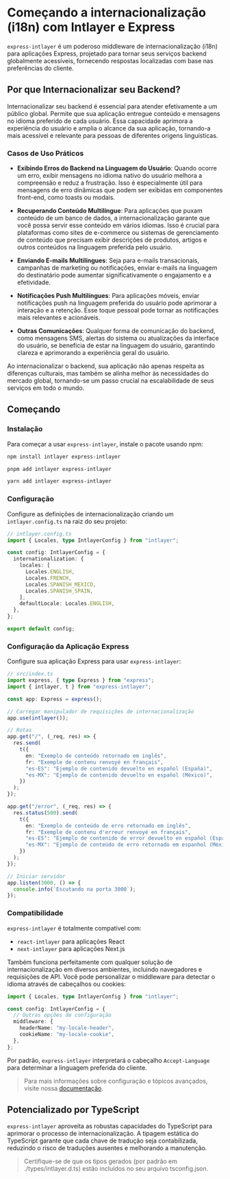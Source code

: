 # Começando a internacionalização (i18n) com Intlayer e Express

`express-intlayer` é um poderoso middleware de internacionalização (i18n) para aplicações Express, projetado para tornar seus serviços backend globalmente acessíveis, fornecendo respostas localizadas com base nas preferências do cliente.

## Por que Internacionalizar seu Backend?

Internacionalizar seu backend é essencial para atender efetivamente a um público global. Permite que sua aplicação entregue conteúdo e mensagens no idioma preferido de cada usuário. Essa capacidade aprimora a experiência do usuário e amplia o alcance da sua aplicação, tornando-a mais acessível e relevante para pessoas de diferentes origens linguísticas.

### Casos de Uso Práticos

- **Exibindo Erros do Backend na Linguagem do Usuário**: Quando ocorre um erro, exibir mensagens no idioma nativo do usuário melhora a compreensão e reduz a frustração. Isso é especialmente útil para mensagens de erro dinâmicas que podem ser exibidas em componentes front-end, como toasts ou modais.

- **Recuperando Conteúdo Multilíngue**: Para aplicações que puxam conteúdo de um banco de dados, a internacionalização garante que você possa servir esse conteúdo em vários idiomas. Isso é crucial para plataformas como sites de e-commerce ou sistemas de gerenciamento de conteúdo que precisam exibir descrições de produtos, artigos e outros conteúdos na linguagem preferida pelo usuário.

- **Enviando E-mails Multilíngues**: Seja para e-mails transacionais, campanhas de marketing ou notificações, enviar e-mails na linguagem do destinatário pode aumentar significativamente o engajamento e a efetividade.

- **Notificações Push Multilíngues**: Para aplicações móveis, enviar notificações push na linguagem preferida do usuário pode aprimorar a interação e a retenção. Esse toque pessoal pode tornar as notificações mais relevantes e acionáveis.

- **Outras Comunicações**: Qualquer forma de comunicação do backend, como mensagens SMS, alertas do sistema ou atualizações da interface do usuário, se beneficia de estar na linguagem do usuário, garantindo clareza e aprimorando a experiência geral do usuário.

Ao internacionalizar o backend, sua aplicação não apenas respeita as diferenças culturais, mas também se alinha melhor às necessidades do mercado global, tornando-se um passo crucial na escalabilidade de seus serviços em todo o mundo.

## Começando

### Instalação

Para começar a usar `express-intlayer`, instale o pacote usando npm:

```bash
npm install intlayer express-intlayer
```

```bash
pnpm add intlayer express-intlayer
```

```bash
yarn add intlayer express-intlayer
```

### Configuração

Configure as definições de internacionalização criando um `intlayer.config.ts` na raiz do seu projeto:

```typescript
// intlayer.config.ts
import { Locales, type IntlayerConfig } from "intlayer";

const config: IntlayerConfig = {
  internationalization: {
    locales: [
      Locales.ENGLISH,
      Locales.FRENCH,
      Locales.SPANISH_MEXICO,
      Locales.SPANISH_SPAIN,
    ],
    defaultLocale: Locales.ENGLISH,
  },
};

export default config;
```

### Configuração da Aplicação Express

Configure sua aplicação Express para usar `express-intlayer`:

```typescript
// src/index.ts
import express, { type Express } from "express";
import { intlayer, t } from "express-intlayer";

const app: Express = express();

// Carregar manipulador de requisições de internacionalização
app.use(intlayer());

// Rotas
app.get("/", (_req, res) => {
  res.send(
    t({
      en: "Exemplo de conteúdo retornado em inglês",
      fr: "Exemple de contenu renvoyé en français",
      "es-ES": "Ejemplo de contenido devuelto en español (España)",
      "es-MX": "Ejemplo de contenido devuelto en español (México)",
    })
  );
});

app.get("/error", (_req, res) => {
  res.status(500).send(
    t({
      en: "Exemplo de conteúdo de erro retornado em inglês",
      fr: "Exemple de contenu d'erreur renvoyé en français",
      "es-ES": "Ejemplo de contenido de error devuelto en español (España)",
      "es-MX": "Ejemplo de conteúdo de erro retornado em espanhol (México)",
    })
  );
});

// Iniciar servidor
app.listen(3000, () => {
  console.info(`Escutando na porta 3000`);
});
```

### Compatibilidade

`express-intlayer` é totalmente compatível com:

- `react-intlayer` para aplicações React
- `next-intlayer` para aplicações Next.js

Também funciona perfeitamente com qualquer solução de internacionalização em diversos ambientes, incluindo navegadores e requisições de API. Você pode personalizar o middleware para detectar o idioma através de cabeçalhos ou cookies:

```typescript
import { Locales, type IntlayerConfig } from "intlayer";

const config: IntlayerConfig = {
  // Outras opções de configuração
  middleware: {
    headerName: "my-locale-header",
    cookieName: "my-locale-cookie",
  },
};
```

Por padrão, `express-intlayer` interpretará o cabeçalho `Accept-Language` para determinar a linguagem preferida do cliente.

> Para mais informações sobre configuração e tópicos avançados, visite nossa [documentação](https://github.com/aymericzip/intlayer/blob/main/docs/pt/concept/configuration).

## Potencializado por TypeScript

`express-intlayer` aproveita as robustas capacidades do TypeScript para aprimorar o processo de internacionalização. A tipagem estática do TypeScript garante que cada chave de tradução seja contabilizada, reduzindo o risco de traduções ausentes e melhorando a manutenção.

> Certifique-se de que os tipos gerados (por padrão em ./types/intlayer.d.ts) estão incluídos no seu arquivo tsconfig.json.
